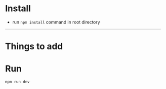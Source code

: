 # Install

- run  `npm install` command in root directory

---

# Things to add

# Run
`npm run dev`
